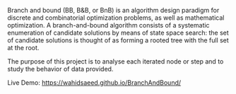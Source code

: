 Branch and bound (BB, B&B, or BnB) is an algorithm design paradigm for discrete and combinatorial optimization problems, as well as mathematical optimization. 
A branch-and-bound algorithm consists of a systematic enumeration of candidate solutions by means of state space search: the set of candidate solutions is thought of as forming a rooted tree with the full set at the root. 

The purpose of this project is to analyse each iterated node or step and to study the behavior of data provided. 


Live Demo: https://wahidsaeed.github.io/BranchAndBound/
